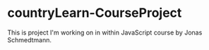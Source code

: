 # countryLearn-CourseProject
This is project I'm working on in within JavaScript course by Jonas Schmedtmann.
